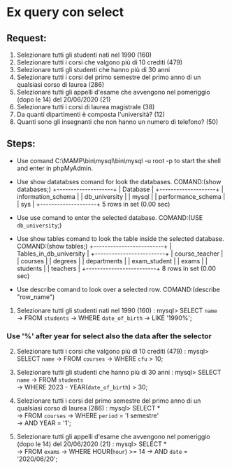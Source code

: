 # Ex query con select


## Request:

1. Selezionare tutti gli studenti nati nel 1990 (160)
2. Selezionare tutti i corsi che valgono più di 10 crediti (479)
3. Selezionare tutti gli studenti che hanno più di 30 anni
4. Selezionare tutti i corsi del primo semestre del primo anno di un qualsiasi corso di
laurea (286)
5. Selezionare tutti gli appelli d'esame che avvengono nel pomeriggio (dopo le 14) del
20/06/2020 (21)
6. Selezionare tutti i corsi di laurea magistrale (38)
7. Da quanti dipartimenti è composta l'università? (12)
8. Quanti sono gli insegnanti che non hanno un numero di telefono? (50)

## Steps:

- Use comand C:\MAMP\bin\mysql\bin\mysql -u root -p to start the shell and enter in phpMyAdmin.
- Use show datatabses comand for look the databases. COMAND:(show databases;)
+--------------------+
| Database           |
+--------------------+
| information_schema |
| db_university      |
| mysql              |
| performance_schema |
| sys                |
+--------------------+
5 rows in set (0.00 sec)

- Use use comand to enter the selected database. COMAND:(USE `db_university`;)
- Use show tables comand to look the table inside the selected database. COMAND:(show tables;)
+-------------------------+
| Tables_in_db_university |
+-------------------------+
| course_teacher          |
| courses                 |
| degrees                 |
| departments             |
| exam_student            |
| exams                   |
| students                |
| teachers                |
+-------------------------+
8 rows in set (0.00 sec)

- Use describe comand to look over a selected row. COMAND:(describe "row_name")

1. Selezionare tutti gli studenti nati nel 1990 (160) :
mysql> SELECT `name`   
    -> FROM `students`
    -> WHERE `date_of_birth`
    -> LIKE '1990%';
### Use '%' after year for select also the data after the selector

2. Selezionare tutti i corsi che valgono più di 10 crediti (479) :
mysql> SELECT `name`
    -> FROM `courses`
    -> WHERE `cfu` > 10;

3. Selezionare tutti gli studenti che hanno più di 30 anni :
mysql> SELECT `name`
    -> FROM `students`    
    -> WHERE 2023 - YEAR(`date_of_birth`) > 30;
    
4. Selezionare tutti i corsi del primo semestre del primo anno di un qualsiasi corso di laurea (286) :
mysql> SELECT *       
    -> FROM `courses`
    -> WHERE `period` = 'I semestre'  
    -> AND YEAR = '1';

5. Selezionare tutti gli appelli d'esame che avvengono nel pomeriggio (dopo le 14) del 20/06/2020 (21) :
mysql> SELECT *                   
    -> FROM `exams`
    -> WHERE HOUR(`hour`) >= 14
    -> AND `date` = '2020/06/20'; 

